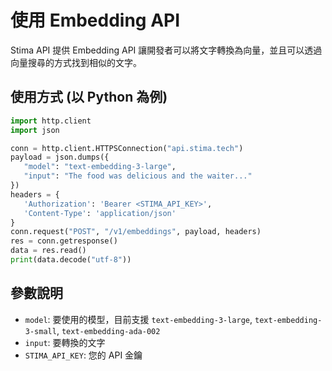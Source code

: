 # 使用 Embedding API

Stima API 提供 Embedding API 讓開發者可以將文字轉換為向量，並且可以透過向量搜尋的方式找到相似的文字。

## 使用方式 (以 Python 為例)

```python
import http.client
import json

conn = http.client.HTTPSConnection("api.stima.tech")
payload = json.dumps({
   "model": "text-embedding-3-large",
   "input": "The food was delicious and the waiter..."
})
headers = {
   'Authorization': 'Bearer <STIMA_API_KEY>',
   'Content-Type': 'application/json'
}
conn.request("POST", "/v1/embeddings", payload, headers)
res = conn.getresponse()
data = res.read()
print(data.decode("utf-8"))
```

## 參數說明

- `model`: 要使用的模型，目前支援 `text-embedding-3-large`, `text-embedding-3-small`, `text-embedding-ada-002`
- `input`: 要轉換的文字
- `STIMA_API_KEY`: 您的 API 金鑰

